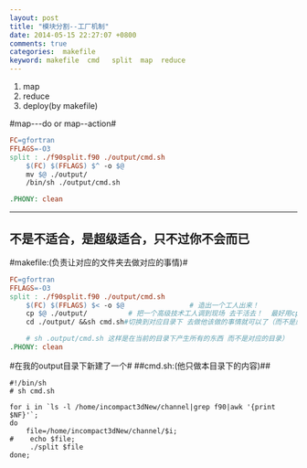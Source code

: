 ```yaml
---
layout: post
title: "模块分割--工厂机制"
date: 2014-05-15 22:27:07 +0800
comments: true
categories:  makefile
keyword: makefile  cmd   split  map  reduce
---
```


<!--more-->

1. map
2. reduce
3. deploy(by makefile)

#map---do   or map--action#
``` makefile
FC=gfortran
FFLAGS=-O3
split : ./f90split.f90 ./output/cmd.sh
    $(FC) $(FFLAGS) $^ -o $@
    mv $@ ./output/
    /bin/sh ./output/cmd.sh

.PHONY: clean
```
----------
不是不适合，是超级适合，只不过你不会而已
----------


#makefile:(负责让对应的文件夹去做对应的事情)#
``` makefile
FC=gfortran
FFLAGS=-O3
split : ./f90split.f90 ./output/cmd.sh
    $(FC) $(FFLAGS) $< -o $@                # 造出一个工人出来！
    cp $@ ./output/          # 把一个高级技术工人调到现场 去干活去！  最好用cp 这样就可以派到其他工厂去了
    cd ./output/ &&sh cmd.sh#切换到对应目录下 去做他该做的事情就可以了（而不是原先你想的

    # sh .output/cmd.sh 这样是在当前的目录下产生所有的东西 而不是对应的目录）
.PHONY: clean

```

#在我的output目录下新建了一个#
##cmd.sh:(他只做本目录下的内容)##

``` 
#!/bin/sh
# sh cmd.sh

for i in `ls -l /home/incompact3dNew/channel|grep f90|awk '{print $NF}'`;
do
    file=/home/incompact3dNew/channel/$i;
#    echo $file;
     ./split $file
done;
```

